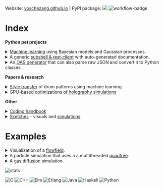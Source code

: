 Website: [voschezang.github.io](https://voschezang.github.io/) | PyPI package:
<a href="https://pypi.org/project/mash-shell" title="PyPI"><img src="https://img.shields.io/badge/pypi-v0.1.0-blue"/></a>
![workflow-badge](https://github.com/voschezang/mash/actions/workflows/python-app.yml/badge.svg)

# Index

**Python pet projects**
<details>
<summary><a href="https://github.com/voschezang/data-science-templates">Machine learning</a> using Bayesian models and Gaussian processes.</summary>
<br>
<img src="https://github.com/voschezang/data-science-templates/blob/main/img/bayesian_fits.png?raw=true" style="width: 600px" alt="Plot of Bayesian regression and Gaussian Processes">
</details>

<details>
<summary>A generic <a href="https://github.com/voschezang/mash">subshell & rest-client</a> with auto-generated documentation.</summary>
<br>
<img src="https://github.com/voschezang/data-science-templates/blob/main/img/shell_dropdown.png?raw=true" style="width: 200px" alt="Example of a shell with a dropdown completion menu">
</details>

<details>
<summary>An <a href="https://github.com/voschezang/data-science-templates">OAS generator</a> that can also parse raw JSON and convert it to Python classes.</summary>
<br>
<img src="https://github.com/voschezang/data-science-templates/blob/main/img/generated_oas.png?raw=true" style="width: 400px" alt="OAS Example">
</details>

**Papers & research**
<details>
<summary><a href="https://github.com/voschezang/drum-style-transfer">Style transfer</a> of drum patterns using machine learning.</summary>
<br>
<a href="https://link.springer.com/chapter/10.1007/978-3-030-31978-6_10">Springer</a>
</details>

<details>
<summary>GPU-based optimizations of <a href="https://github.com/voschezang/Holographic-Projector-Simulations">holography simulations</a></summary>
<br>
<img src="https://github.com/voschezang/Holographic-Projector-Simulations/blob/master/img_readme/True_MC.png?raw=true" style="width: 400px" alt="MC Simulation Example">
</details>

**Other**
<details>
<summary><a href="">Coding handbook</a></summary>
<br>
<img src="https://github.com/voschezang/coding-handbook/blob/main/img/feature-functional-teams.png?raw=true" style="width: 400px" alt="Topology functional teams">
</details>

<details>
<summary><a href="https://github.com/voschezang/voschezang.github.io/">Sketches</a> - visuals and <a href="https://voschezang.github.io/Scientific-Computing-Models/">simulations</a></summary>
<br>
<img src="https://github.com/voschezang/voschezang.github.io/blob/master/docs/img/flowfield_bw.jpg?raw=true" style="width: 400px" alt="flowfield simulation">
</details>


# Examples

<details>
<summary>Visualization of a <a href="https://en.wikipedia.org/wiki/Field_(physics)">flowfield</a>.</summary>
<br>
<sub><sup><em>(reload this page in case of errros)</em></sup></sub>
  <video src="https://user-images.githubusercontent.com/16749566/180764698-3531365e-865a-44f9-a1c2-c3697409ee15.mov" controls="loop autoplay muted"  preload="metadata" style="max-width: 360px;"> Flow Field
</video>
</details>


<details>
<summary>A particle simulation that uses a a multithreaded <a href="https://en.wikipedia.org/wiki/Quadtree">quadtree</a>.</summary>
<br>
<sub><sup><em>(reload this page in case of errros)</em></sup></sub>
<video src="https://user-images.githubusercontent.com/16749566/180805915-dadd689e-8cf2-44f6-9a3c-ae3228c8b458.mov" controls="loop autoplay muted"  preload="metadata" style="max-width: 360px;">Particle Tree
</video>
</details>


<details>
<summary>A <a href="https://voschezang.github.io/Scientific-Computing-Models/">gas diffusion</a> simulation.</summary>
<br>
<sub><sup><em>(reload this page in case of errros)</em></sup></sub>
  <video src="https://user-images.githubusercontent.com/16749566/198833571-cf0e1860-90c2-4142-9fda-afc5b77d279e.mp4" controls="loop autoplay muted"  preload="metadata" style="max-width: 360px;">Gas Diffusion
</video>


</details>


![stats](https://github-readme-stats.vercel.app/api?username=voschezang&show_icons=true&icon_color=586069&text_color=586069&bg_color=fff&line_height=30&hide_title=true&title_color=0366d6)

![C](https://img.shields.io/badge/c-%2300599C.svg?style=for-the-badge&logo=c&logoColor=white)
![C++](https://img.shields.io/badge/c++-%2300599C.svg?style=for-the-badge&logo=c%2B%2B&logoColor=white)
![Elm](https://img.shields.io/badge/Elm-60B5CC?style=for-the-badge&logo=elm&logoColor=white)
![Erlang](https://img.shields.io/badge/Erlang-white.svg?style=for-the-badge&logo=erlang&logoColor=a90533)
![Java](https://img.shields.io/badge/java-%23ED8B00.svg?style=for-the-badge&logo=java&logoColor=white)
![Haskell](https://img.shields.io/badge/Haskell-5e5086?style=for-the-badge&logo=haskell&logoColor=white)
![Python](https://img.shields.io/badge/python-3670A0?style=for-the-badge&logo=python&logoColor=ffdd54)

